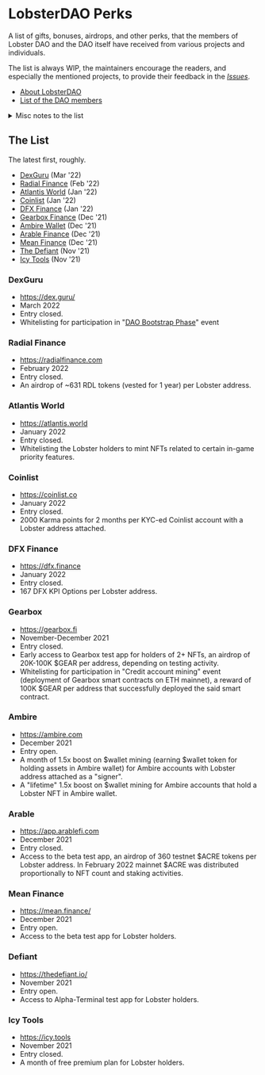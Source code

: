 # LobsterDAO Perks
A list of gifts, bonuses, airdrops, 
and other perks, that the members of Lobster 
DAO and the DAO itself have received from 
various projects and individuals.

The list is always WIP, the maintainers 
encourage the readers, and especially the mentioned 
projects, to provide their feedback in the [_Issues_](https://github.com/kkkrackpot/lobsterdao-perks/issues). 

- [About LobsterDAO](https://lobsterdao.io)
- [List of the DAO members](https://holders.lobsterdao.io/)

<details><summary> Misc notes to the list</summary>
<p>&nbsp;</p>
<p><b>LobsterDAO members</b> are <b>Lobster holders</b>, ETH addresses 
which hold <b>10b57e6</b> NFT(s), either minted, 
or bought at secondary markets (see https://holders.lobsterdao.io/).</p>
<p><b>Entry Closed</b>: the entry is not possible 
anymore (e.g. snapshot already taken). The latecomers 
are NGMI even if they get a Lobster NFT now.</p>
<p><b>Entry Open</b>: the entry is still 
possible. However, before aping double check it 
in Lobster Telegram/Discord chat or contact the 
corresponding project directly!</p>
<p>The list doesn't specify <i>why</i> a perk was 
given. However, if a project submits such info here, 
it will be included.</p>
<p>The DAO itself (its treasury's multisig contract) 
is technically an NFT holder, so it too can be 
eligible for perks.</p>

<p></p>
</details>

## The List
The latest first, roughly.

- [DexGuru](#dexguru) (Mar '22)
- [Radial Finance](#radial-finance) (Feb '22)
- [Atlantis World](#atlantis-world) (Jan '22)
- [Coinlist](#coinlist) (Jan '22)
- [DFX Finance](#dfx-finance) (Jan '22)
- [Gearbox Finance](#gearbox) (Dec '21)
- [Ambire Wallet](#ambire) (Dec '21)
- [Arable Finance](#arable) (Dec '21)
- [Mean Finance](#mean-finance) (Dec '21)
- [The Defiant](#defiant) (Nov '21)
- [Icy Tools](#icy-tools) (Nov '21)

### DexGuru
- https://dex.guru/
- March 2022
- Entry closed.
- Whitelisting for participation in "[DAO Bootstrap Phase](https://blog.dex.guru/bootstrap)" event

### Radial Finance
- https://radialfinance.com
- February 2022
- Entry closed.
- An airdrop of ~631 RDL tokens (vested for 
1 year) per Lobster address.

### Atlantis World
- https://atlantis.world
- January 2022
- Entry closed.
- Whitelisting the Lobster holders to mint
NFTs related to certain in-game priority 
features.

### Coinlist
- https://coinlist.co
- January 2022
- Entry closed.
- 2000 Karma points for 2 months per KYC-ed 
Coinlist account with a Lobster address attached.

### DFX Finance
- https://dfx.finance
- January 2022
- Entry closed.
- 167 DFX KPI Options per Lobster address.

### Gearbox
- https://gearbox.fi
- November-December 2021
- Entry closed.
- Early access to Gearbox test app for holders of 2+ NFTs, an airdrop of 20K-100K $GEAR 
per address, depending on testing activity.
- Whitelisting for participation in "Credit account 
mining" event (deployment of Gearbox smart contracts 
on ETH mainnet), a reward of 100K $GEAR per address 
that successfully deployed the said smart contract.

### Ambire
- https://ambire.com
- December 2021
- Entry open.
- A month of 1.5x boost on $wallet mining 
(earning $wallet token for holding assets 
in Ambire wallet) for Ambire accounts with 
Lobster address attached as a "signer".
- A "lifetime" 1.5x boost on $wallet mining 
for Ambire accounts that hold a Lobster NFT 
in Ambire wallet.

### Arable
- https://app.arablefi.com
- December 2021
- Entry closed.
- Access to the beta test app, an airdrop of 
360 testnet $ACRE tokens per Lobster address.
In February 2022 mainnet $ACRE was distributed 
proportionally to NFT count and staking 
activities.

### Mean Finance
- https://mean.finance/
- December 2021
- Entry open.
- Access to the beta test app for Lobster holders.

### Defiant
- https://thedefiant.io/
- November 2021
- Entry open.
- Access to Alpha-Terminal test app for Lobster holders.

### Icy Tools
- https://icy.tools
- November 2021
- Entry closed.
- A month of free premium plan for Lobster holders.
